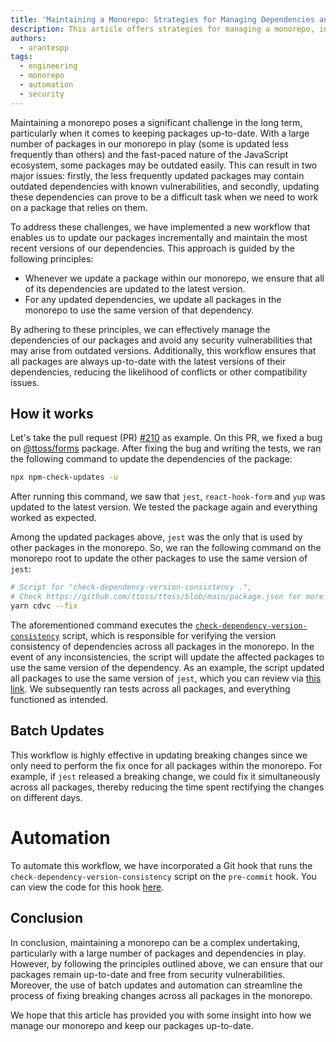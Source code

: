 ```yaml
---
title: 'Maintaining a Monorepo: Strategies for Managing Dependencies and Updating Packages.'
description: This article offers strategies for managing a monorepo, including keeping dependencies up-to-date and using batch updates and automation to streamline fixes. The guidance provided can help ensure a well-organized and secure codebase.
authors:
  - arantespp
tags:
  - engineering
  - monorepo
  - automation
  - security
---
```


Maintaining a monorepo poses a significant challenge in the long term, particularly when it comes to keeping packages up-to-date. With a large number of packages in our monorepo in play (some is updated less frequently than others) and the fast-paced nature of the JavaScript ecosystem, some packages may be outdated easily. This can result in two major issues: firstly, the less frequently updated packages may contain outdated dependencies with known vulnerabilities, and secondly, updating these dependencies can prove to be a difficult task when we need to work on a package that relies on them.

To address these challenges, we have implemented a new workflow that enables us to update our packages incrementally and maintain the most recent versions of our dependencies. This approach is guided by the following principles:

- Whenever we update a package within our monorepo, we ensure that all of its dependencies are updated to the latest version.
- For any updated dependencies, we update all packages in the monorepo to use the same version of that dependency.

By adhering to these principles, we can effectively manage the dependencies of our packages and avoid any security vulnerabilities that may arise from outdated versions. Additionally, this workflow ensures that all packages are always up-to-date with the latest versions of their dependencies, reducing the likelihood of conflicts or other compatibility issues.

## How it works

Let's take the pull request (PR) [#210](https://github.com/ttoss/ttoss/pull/210) as example. On this PR, we fixed a bug on [@ttoss/forms](https://ttoss.dev/docs/modules/packages/forms/) package. After fixing the bug and writing the tests, we ran the following command to update the dependencies of the package:

```bash
npx npm-check-updates -u
```

After running this command, we saw that `jest`, `react-hook-form` and `yup` was updated to the latest version. We tested the package again and everything worked as expected.

Among the updated packages above, `jest` was the only that is used by other packages in the monorepo. So, we ran the following command on the monorepo root to update the other packages to use the same version of `jest`:

```bash
# Script for "check-dependency-version-consistency .",
# Check https://github.com/ttoss/ttoss/blob/main/package.json for more details
yarn cdvc --fix
```

The aforementioned command executes the [`check-dependency-version-consistency`](https://github.com/bmish/check-dependency-version-consistency) script, which is responsible for verifying the version consistency of dependencies across all packages in the monorepo. In the event of any inconsistencies, the script will update the affected packages to use the same version of the dependency. As an example, the script updated all packages to use the same version of `jest`, which you can review via [this link](https://github.com/ttoss/ttoss/pull/210/files). We subsequently ran tests across all packages, and everything functioned as intended.

## Batch Updates

This workflow is highly effective in updating breaking changes since we only need to perform the fix once for all packages within the monorepo. For example, if `jest` released a breaking change, we could fix it simultaneously across all packages, thereby reducing the time spent rectifying the changes on different days.

# Automation

To automate this workflow, we have incorporated a Git hook that runs the `check-dependency-version-consistency` script on the `pre-commit` hook. You can view the code for this hook [here](https://github.com/ttoss/ttoss/blob/main/.husky/pre-commit).

## Conclusion

In conclusion, maintaining a monorepo can be a complex undertaking, particularly with a large number of packages and dependencies in play. However, by following the principles outlined above, we can ensure that our packages remain up-to-date and free from security vulnerabilities. Moreover, the use of batch updates and automation can streamline the process of fixing breaking changes across all packages in the monorepo.

We hope that this article has provided you with some insight into how we manage our monorepo and keep our packages up-to-date.
